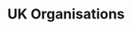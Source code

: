---
# Page left intentionally blank; work done in the "organisations" layout
layout: organisations
title: UK Organisations
description: The UK guide to changing things linked to gender
---